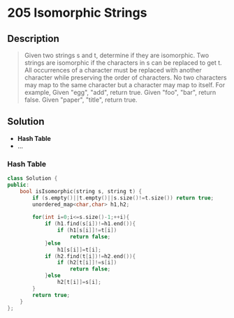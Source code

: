 # 205 Isomorphic Strings
## Description
>Given two strings s and t, determine if they are isomorphic.
>Two strings are isomorphic if the characters in s can be replaced to get t.
>All occurrences of a character must be replaced with another character while preserving the order of characters. No two characters may map to the same character but a character may map to itself.
>For example,
>Given "egg", "add", return true.
>Given "foo", "bar", return false.
>Given "paper", "title", return true.


## Solution
- **Hash Table**
- ...

### Hash Table
```C++
class Solution {
public:
    bool isIsomorphic(string s, string t) {
        if (s.empty()||t.empty()||s.size()!=t.size()) return true;
        unordered_map<char,char> h1,h2;
        
        for(int i=0;i<=s.size()-1;++i){
            if (h1.find(s[i])!=h1.end()){
                if (h1[s[i]]!=t[i])
                    return false;
            }else
                h1[s[i]]=t[i];
            if (h2.find(t[i])!=h2.end()){
                if (h2[t[i]]!=s[i])
                    return false;
            }else
                h2[t[i]]=s[i];
        }
        return true;
    }
};
```
